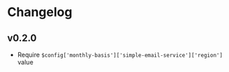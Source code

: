 # Changelog

## v0.2.0

- Require `$config['monthly-basis']['simple-email-service']['region']` value
